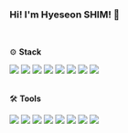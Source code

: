 ### Hi! I'm Hyeseon SHIM! 👋

<br/>

⚙ **Stack**

<img src="https://img.shields.io/badge/typescript -333?style=flat-square&logo=typescript&logoColor=3178C6"/> <img src="https://img.shields.io/badge/react -333?style=flat-square&logo=react&logoColor=61DAFB"/> <img src="https://img.shields.io/badge/javascript -333?style=flat-square&logo=javascript&logoColor=F7DF1E"/> <img src="https://img.shields.io/badge/html5 -333?style=flat-square&logo=html5&logoColor=E34F26"/> <img src="https://img.shields.io/badge/css -333?style=flat-square&logo=css3&logoColor=1572B6"/> <img src="https://img.shields.io/badge/styled components -333?style=flat-square&logo=styled-components&logoColor=DB7093"/> <img src="https://img.shields.io/badge/node.js -333?style=flat-square&logo=node.js&logoColor=339933"/> <img src="https://img.shields.io/badge/mongoDB -333?style=flat-square&logo=mongodb&logoColor=47A248"/>
<br/><br/>

🛠 **Tools**

<img src="https://img.shields.io/badge/vscode -333?style=flat-square&logo=visualstudiocode&logoColor=007ACC"/> <img src="https://img.shields.io/badge/git -333?style=flat-square&logo=git&logoColor=F05032"/> <img src="https://img.shields.io/badge/bitbucket -333?style=flat-square&logo=bitbucket&logoColor=0052CC"/> <img src="https://img.shields.io/badge/github -333?style=flat-square&logo=github&logoColor=#181717"/> <img src="https://img.shields.io/badge/jenkins -333?style=flat-square&logo=jenkins&logoColor=D24939"/> <img src="https://img.shields.io/badge/slack -333?style=flat-square&logo=slack&logoColor=4A154B"/> <img src="https://img.shields.io/badge/jira -333?style=flat-square&logo=jira&logoColor=0052CC"/> <img src="https://img.shields.io/badge/confluence -333?style=flat-square&logo=confluence&logoColor=fff"/>
<br/><br/>

<!-- icon site
https://simpleicons.org/ -->
